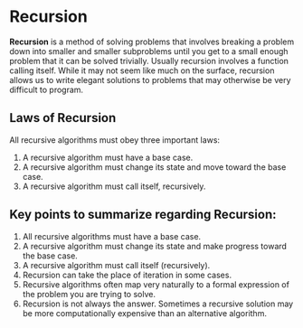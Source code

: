# Recursion

**Recursion** is a method of solving problems that involves breaking a problem down into smaller and smaller subproblems until you get to a small enough problem that it can be solved trivially. 
Usually recursion involves a function calling itself. 
While it may not seem like much on the surface, recursion allows us to write elegant solutions to problems that may otherwise be very difficult to program.

## Laws of Recursion

All recursive algorithms must obey three important laws:
  1. A recursive algorithm must have a base case.
  2. A recursive algorithm must change its state and move toward the base case.
  3. A recursive algorithm must call itself, recursively.

## Key points to summarize regarding Recursion:

1. All recursive algorithms must have a base case.
2. A recursive algorithm must change its state and make progress toward the base case.
3. A recursive algorithm must call itself (recursively).
4. Recursion can take the place of iteration in some cases.
5. Recursive algorithms often map very naturally to a formal expression of the problem you are trying to solve.
6. Recursion is not always the answer. Sometimes a recursive solution may be more computationally expensive than an alternative algorithm.
